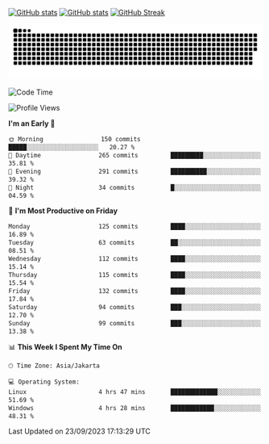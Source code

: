 [![GitHub stats](https://github-readme-stats.vercel.app/api?username=aurelioklv&card_width=500&show_icons=true&rank_icon=github&theme=solarized-dark#gh-dark-mode-only)](https://github.com/anuraghazra/github-readme-stats#gh-dark-mode-only)
[![GitHub stats](https://github-readme-stats.vercel.app/api?username=aurelioklv&card_width=500&show_icons=true&rank_icon=github&theme=buefy#gh-light-mode-only)](https://github.com/anuraghazra/github-readme-stats#gh-light-mode-only)
[![GitHub Streak](https://streak-stats.demolab.com/?user=aurelioklv&card_width=336&theme=solarized-dark)](https://git.io/streak-stats)

<picture>
  <source media="(prefers-color-scheme: dark)" srcset="https://raw.githubusercontent.com/aurelioklv/aurelioklv/snake-output/github-contribution-grid-snake-dark.svg">
  <source media="(prefers-color-scheme: light)" srcset="https://raw.githubusercontent.com/aurelioklv/aurelioklv/snake-output/github-contribution-grid-snake.svg">
  <img alt="github contribution grid snake animation" src="https://raw.githubusercontent.com/aurelioklv/aurelioklv/snake-output/github-contribution-grid-snake.svg">
</picture>

<!--START_SECTION:waka-->
![Code Time](http://img.shields.io/badge/Code%20Time-152%20hrs%2034%20mins-blue)

![Profile Views](http://img.shields.io/badge/Profile%20Views-7-blue)

**I'm an Early 🐤** 

```text
🌞 Morning                150 commits         █████░░░░░░░░░░░░░░░░░░░░   20.27 % 
🌆 Daytime                265 commits         █████████░░░░░░░░░░░░░░░░   35.81 % 
🌃 Evening                291 commits         ██████████░░░░░░░░░░░░░░░   39.32 % 
🌙 Night                  34 commits          █░░░░░░░░░░░░░░░░░░░░░░░░   04.59 % 
```
📅 **I'm Most Productive on Friday** 

```text
Monday                   125 commits         ████░░░░░░░░░░░░░░░░░░░░░   16.89 % 
Tuesday                  63 commits          ██░░░░░░░░░░░░░░░░░░░░░░░   08.51 % 
Wednesday                112 commits         ████░░░░░░░░░░░░░░░░░░░░░   15.14 % 
Thursday                 115 commits         ████░░░░░░░░░░░░░░░░░░░░░   15.54 % 
Friday                   132 commits         ████░░░░░░░░░░░░░░░░░░░░░   17.84 % 
Saturday                 94 commits          ███░░░░░░░░░░░░░░░░░░░░░░   12.70 % 
Sunday                   99 commits          ███░░░░░░░░░░░░░░░░░░░░░░   13.38 % 
```


📊 **This Week I Spent My Time On** 

```text
🕑︎ Time Zone: Asia/Jakarta

💻 Operating System: 
Linux                    4 hrs 47 mins       █████████████░░░░░░░░░░░░   51.69 % 
Windows                  4 hrs 28 mins       ████████████░░░░░░░░░░░░░   48.31 % 
```


 Last Updated on 23/09/2023 17:13:29 UTC
<!--END_SECTION:waka-->
